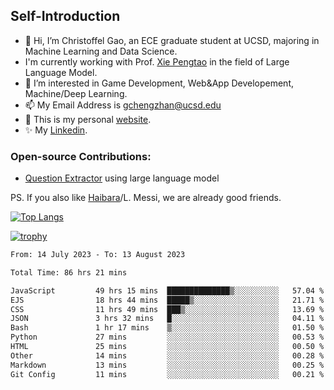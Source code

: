 ## Self-Introduction
- 👋 Hi, I’m Christoffel Gao, an ECE graduate student at UCSD, majoring in Machine Learning and Data Science.
- I'm currently working with Prof. [Xie Pengtao](https://pengtaoxie.github.io/) in the field of Large Language Model.
- 👀 I’m interested in Game Development, Web&App Developement, Machine/Deep Learning.
- 📫 My Email Address is gchengzhan@ucsd.edu
- 🌱 This is my personal [website](https://gaochengzhan.github.io/).
- ✨ My [Linkedin](https://www.linkedin.com/in/chengzhan-christoffel-gao/).

### Open-source Contributions:
- [Question Extractor](https://github.com/nestordemeure/question_extractor) using large language model

PS. If you also like [Haibara](https://www.detectiveconanworld.com/wiki/Ai_Haibara)/L. Messi, we are already good friends.

[![Top Langs](https://github-readme-stats.vercel.app/api/top-langs/?username=gaochengzhan&layout=compact&exclude_repo=CNN-based-Image-Recognition-for-AsianGiant-Hornets,Machine-Learning-and-Data-Computing-Tongji,NLP-on-Blogs-during-COVID-19-Pandemic,CSE258-Web-Mining-and-Recommder-System,Stock-Prediction-using-LSTM-Model)](https://github.com/anuraghazra/github-readme-stats)

[![trophy](https://github-profile-trophy.vercel.app/?username=gaochengzhan&theme=flat&row=1&margin-w=12)](https://github.com/ryo-ma/github-profile-trophy)

<!--START_SECTION:waka-->

```txt
From: 14 July 2023 - To: 13 August 2023

Total Time: 86 hrs 21 mins

JavaScript         49 hrs 15 mins  ██████████████▒░░░░░░░░░░   57.04 %
EJS                18 hrs 44 mins  █████▒░░░░░░░░░░░░░░░░░░░   21.71 %
CSS                11 hrs 49 mins  ███▒░░░░░░░░░░░░░░░░░░░░░   13.69 %
JSON               3 hrs 32 mins   █░░░░░░░░░░░░░░░░░░░░░░░░   04.11 %
Bash               1 hr 17 mins    ▒░░░░░░░░░░░░░░░░░░░░░░░░   01.50 %
Python             27 mins         ░░░░░░░░░░░░░░░░░░░░░░░░░   00.53 %
HTML               25 mins         ░░░░░░░░░░░░░░░░░░░░░░░░░   00.50 %
Other              14 mins         ░░░░░░░░░░░░░░░░░░░░░░░░░   00.28 %
Markdown           13 mins         ░░░░░░░░░░░░░░░░░░░░░░░░░   00.25 %
Git Config         11 mins         ░░░░░░░░░░░░░░░░░░░░░░░░░   00.21 %
```

<!--END_SECTION:waka-->

<!---
gaochengzhan/gaochengzhan is a ✨ special ✨ repository because its `README.md` (this file) appears on your GitHub profile.
You can click the Preview link to take a look at your changes.
--->
